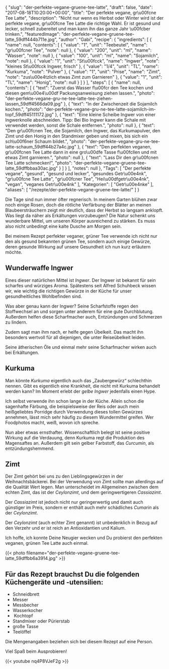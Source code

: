 {
    "slug": "der-perfekte-vegane-gruene-tee-latte",
    "draft": false,
    "date": "2017-08-18T10:20:00+00:00",
    "title": "Der perfekte vegane, gr\u00fcne Tee Latte",
    "description": "Nicht nur wenn es Herbst oder Winter wird ist der perfekte vegane, gr\u00fcne Tee Latte die richtige Wahl. Er ist gesund und lecker, schnell zubereitet und man kann ihn das ganze Jahr \u00fcber trinken.",
    "featuredImage": "der-perfekte-vegane-gruene-tee-latte_59dff444b711e.jpg",
    "author": "Gabi",
    "recipe": {
        "ingredients": [
            {
                "name": null,
                "contents": [
                    {
                        "value": "1",
                        "unit": "Teebeutel",
                        "name": "gr\u00fcner Tee",
                        "note": null
                    },
                    {
                        "value": "200",
                        "unit": "ml",
                        "name": "Wasser",
                        "note": null
                    },
                    {
                        "value": "100",
                        "unit": "ml",
                        "name": "Sojamilch",
                        "note": null
                    },
                    {
                        "value": "1",
                        "unit": "St\u00fcck",
                        "name": "Ingwer",
                        "note": "kleines St\u00fcck Ingwer, frisch"
                    },
                    {
                        "value": "1\/4",
                        "unit": "TL",
                        "name": "Kurkuma",
                        "note": "Pulver"
                    },
                    {
                        "value": "1",
                        "unit": "Prise",
                        "name": "Zimt",
                        "note": "zus\u00e4tzlich etwas Zimt zum Garnieren"
                    },
                    {
                        "value": "1",
                        "unit": "TL",
                        "name": "Honig",
                        "note": null
                    }
                ]
            }
        ],
        "steps": [
            {
                "name": null,
                "contents": [
                    {
                        "text": "Zuerst das Wasser f\u00fcr den Tee kochen und diesen gem\u00e4\u00df Packungsanweisung ziehen lassen.",
                        "photo": "der-perfekte-vegane-gru-ne-tee-latte-tee-ziehen-lassen_59dff4566da09.jpg"
                    },
                    {
                        "text": "In der Zwischenzeit die Sojamilch kochen.",
                        "photo": "der-perfekte-vegane-gru-ne-tee-latte-sojamilch-im-topf_59dff45111172.jpg"
                    },
                    {
                        "text": "Eine kleine Scheibe Ingwer von einer Ingwerknolle abschneiden. Tipp: Bei Bio Ingwer kann die Schale mit verwendet werden, sonst die Schale entfernen.",
                        "photo": null
                    },
                    {
                        "text": "Den gr\u00fcnen Tee, die Sojamilch, den Ingwer, das Kurkumapulver, den Zimt und den Honig in den Standmixer geben und mixen, bis sich ein sch\u00f6ner Schaum bildet.",
                        "photo": "der-perfekte-vegane-gru-ne-tee-latte-schaum_59dff44b27a4c.jpg"
                    },
                    {
                        "text": "Den perfekten veganen, gr\u00fcnen Tee Latte dann in eine gro\u00dfe Tasse f\u00fcllen und mit etwas Zimt garnieren.",
                        "photo": null
                    },
                    {
                        "text": "Lass Dir den gr\u00fcnen Tee Latte schmecken!",
                        "photo": "der-perfekte-vegane-gruene-tee-latte_59dffbbaa30ac.jpg"
                    }
                ]
            }
        ],
        "notes": null
    },
    "Tags": [
        "Der perfekte vegane",
        "gesund",
        "gesund und lecker",
        "gesundes Getr\u00e4nk",
        "gr\u00fcne Tee Latte",
        "gr\u00fcner Tee",
        "Hei\u00dfgetr\u00e4nk",
        "vegan",
        "veganes Getr\u00e4nk"
    ],
    "Kategorien": [
        "Getr\u00e4nke"
    ],
    "aliases": [
        "\/rezepte\/der-perfekte-vegane-gruene-tee-latte\/"
    ]
}

Die Tage sind nun immer öfter regnerisch. In meinem Garten blühen zwar noch einige Rosen, doch die rötliche Verfärbung der Blätter an meinen Blaubeersträuchern zeigt mir deutlich, dass der Herbst so langsam anklopft. Was liegt da näher als Erkältungen vorzubeugen? Die Natur schenkt uns wunderbare Mittel, um unseren Körper ausreichend zu stärken. Es muss also nicht unbedingt eine kalte Dusche am Morgen sein.

Bei meinem Rezept perfekter veganer, grüner Tee verwende ich nicht nur den als gesund bekannten grünen Tee, sondern auch einige Gewürze, deren gesunde Wirkung auf unsere Gesundheit ich nun kurz erläutern möchte.

## Wunderwaffe Ingwer

Eines dieser natürlichen Mittel ist _Ingwer_. Der Ingwer ist bekannt für sein scharfes und würziges Aroma. Spätestens seit Alfred Schuhbeck wissen wir, wie wichtig die richtigen Gewürze in der Küche für unser gesundheitliches Wohlbefinden sind.

Was aber genau kann der Ingwer? Seine Scharfstoffe regen den Stoffwechsel an und sorgen unter anderem für eine gute Durchblutung. Außerdem helfen diese Scharfmacher auch, Entzündungen und Schmerzen zu lindern.

Zudem sagt man ihm nach, er helfe gegen Übelkeit. Das macht ihn besonders wertvoll für all diejenigen, die unter Reiseübelkeit leiden.

Seine ätherischen Öle und einmal mehr seine Scharfmacher wirken auch bei Erkältungen.

## Kurkuma

Man könnte _Kurkuma_ eigentlich auch das &#8222;Zaubergewürz&#8220; schlechthin nennen. Gibt es eigentlich eine Krankheit, die nicht mit Kurkuma behandelt werden kann? Im Moment erlebt der _gelbe Ingwer_ jedenfalls einen Hype.

Ich selbst verwende ihn schon lange in der Küche. Allein schon die sagenhafte Färbung, die beispielsweise der Reis oder auch mein heißgeliebtes Porridge durch Verwendung dieses tollen Gewürzes annehmen, lässt mich sehr häufig zu diesem Wundermittel greifen. Wer Foodphotos macht, weiß, wovon ich spreche.

Nun aber etwas ernsthafter. Wissenschaftlich belegt ist seine positive Wirkung auf die Verdauung, denn Kurkuma regt die Produktion des Magensaftes an. Außerdem gilt sein gelber Farbstoff, das _Curcumin_, als entzündungshemmend.

## Zimt

Der Zimt gehört bei uns zu den Lieblingsgewürzen in der Weihnachtsbäckerei. Bei der Verwendung von Zimt sollte man allerdings auf die Qualität Wert legen. Man unterscheidet im Allgemeinen zwischen dem echten Zimt, das ist der _Ceylonzimt_, und dem geringwertigeren _Cassiazimt_.

Der _Cassiazimt_ ist jedoch nicht nur geringerwertig und damit auch günstiger im Preis, sondern er enthält auch mehr schädliches _Cumarin_ als der _Ceylonzimt_.

Der _Ceylonzimt_ (auch echter Zimt genannt) ist unbedenklich in Bezug auf den Verzehr und er ist reich an Antioxidantien und Kalium.

Ich hoffe, ich konnte Deine Neugier wecken und Du probierst den perfekten veganen, grünen Tee Latte auch einmal.

{{< photo filename="der-perfekte-vegane-gruene-tee-latte_59dffbb6a3914.jpg" >}}

## Für das Rezept brauchst Du die folgenden Küchengeräte und -utensilien:

 * Schneidbrett
 * Messer
 * Messbecher
 * Wasserkocher
 *  Kochtopf
 * Standmixer oder Pürierstab
 * große Tasse
 * Teelöffel

Die Mengenangaben beziehen sich bei diesem Rezept auf eine Person.

Viel Spaß beim Ausprobieren!

{{< youtube nq4P8VJeF2g >}}